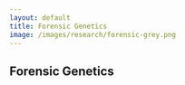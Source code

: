 ```yaml
---
layout: default
title: Forensic Genetics
image: /images/research/forensic-grey.png
---
```


## Forensic Genetics
